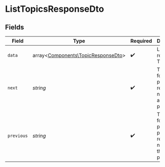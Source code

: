 # ListTopicsResponseDto


## Fields

| Field                                                                             | Type                                                                              | Required                                                                          | Description                                                                       |
| --------------------------------------------------------------------------------- | --------------------------------------------------------------------------------- | --------------------------------------------------------------------------------- | --------------------------------------------------------------------------------- |
| `data`                                                                            | array<[Components\TopicResponseDto](../../Models/Components/TopicResponseDto.md)> | :heavy_check_mark:                                                                | List of returned Topics                                                           |
| `next`                                                                            | *string*                                                                          | :heavy_check_mark:                                                                | The cursor for the next page of results, or null if there are no more pages.      |
| `previous`                                                                        | *string*                                                                          | :heavy_check_mark:                                                                | The cursor for the previous page of results, or null if this is the first page.   |